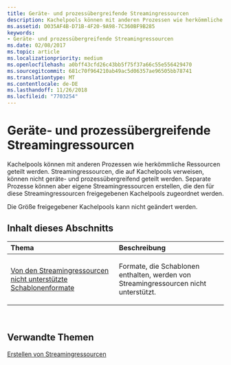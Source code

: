 ```yaml
---
title: Geräte- und prozessübergreifende Streamingressourcen
description: Kachelpools können mit anderen Prozessen wie herkömmliche Ressourcen geteilt werden. Streamingressourcen, die auf Kachelpools verweisen, können nicht geräte- und prozessübergreifend geteilt werden.
ms.assetid: D035AF4B-D71B-4F20-9A98-7C360BF9B285
keywords:
- Geräte- und prozessübergreifende Streamingressourcen
ms.date: 02/08/2017
ms.topic: article
ms.localizationpriority: medium
ms.openlocfilehash: a0bff43cfd26c43bb5f75f37a66c55e556429470
ms.sourcegitcommit: 681c70f964210ab49ac5d06357ae96505bb78741
ms.translationtype: MT
ms.contentlocale: de-DE
ms.lasthandoff: 11/26/2018
ms.locfileid: "7703254"
---
```

# <a name="span-iddirect3dconceptsstreaming-resource-cross-process-and-device-sharingspanstreaming-resource-cross-process-and-device-sharing"></a><span id="direct3dconcepts.streaming-resource-cross-process-and-device-sharing"></span>Geräte- und prozessübergreifende Streamingressourcen


Kachelpools können mit anderen Prozessen wie herkömmliche Ressourcen geteilt werden. Streamingressourcen, die auf Kachelpools verweisen, können nicht geräte- und prozessübergreifend geteilt werden. Separate Prozesse können aber eigene Streamingressourcen erstellen, die den für diese Streamingressourcen freigegebenen Kachelpools zugeordnet werden.

Die Größe freigegebener Kachelpools kann nicht geändert werden.

## <a name="span-idin-this-sectionspanin-this-section"></a><span id="in-this-section"></span>Inhalt dieses Abschnitts


<table>
<colgroup>
<col width="50%" />
<col width="50%" />
</colgroup>
<thead>
<tr class="header">
<th align="left">Thema</th>
<th align="left">Beschreibung</th>
</tr>
</thead>
<tbody>
<tr class="odd">
<td align="left"><p><a href="stencil-formats-not-supported-with-streaming-resources.md">Von den Streamingressourcen nicht unterstützte Schablonenformate</a></p></td>
<td align="left"><p>Formate, die Schablonen enthalten, werden von Streamingressourcen nicht unterstützt.</p></td>
</tr>
</tbody>
</table>

 

## <a name="span-idrelated-topicsspanrelated-topics"></a><span id="related-topics"></span>Verwandte Themen


[Erstellen von Streamingressourcen](creating-streaming-resources.md)

 

 




